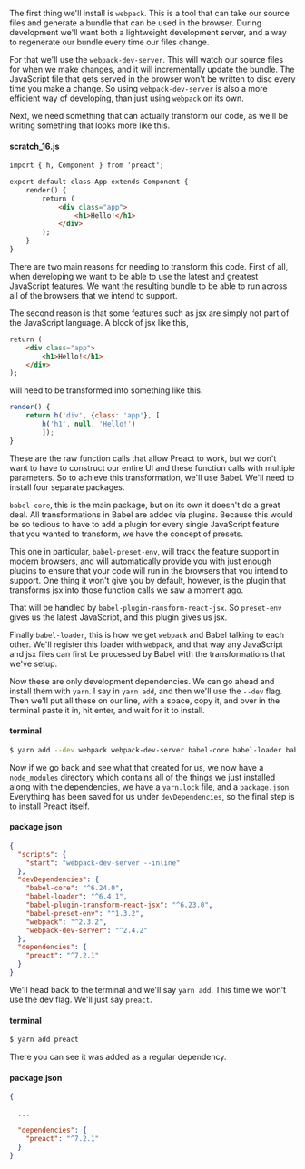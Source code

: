The first thing we'll install is `webpack`. This is a tool that can take our source files and generate a bundle that can be used in the browser. During development we'll want both a lightweight development server, and a way to regenerate our bundle every time our files change.

For that we'll use the `webpack-dev-server`. This will watch our source files for when we make changes, and it will incrementally update the bundle. The JavaScript file that gets served in the browser won't be written to disc every time you make a change. So using `webpack-dev-server` is also a more efficient way of developing, than just using `webpack` on its own.

Next, we need something that can actually transform our code, as we'll be writing something that looks more like this. 

#### scratch_16.js
```html
import { h, Component } from 'preact';

export default class App extends Component {
	render() {
		return (
			<div class="app">
				<h1>Hello!</h1>
			</div>
		);
	}
}
```

There are two main reasons for needing to transform this code.
First of all, when developing we want to be able to use the latest and greatest JavaScript features. We want the resulting bundle to be able to run across all of the browsers that we intend to support.

The second reason is that some features such as jsx are simply not part of the JavaScript language. A block of jsx like this, 

```html
return (
	<div class="app">
	    <h1>Hello!</h1>
	</div>
);
```

will need to be transformed into something like this.

```javascript
render() {
	return h('div', {class: 'app'}, [
		h('h1', null, 'Hello!')
		]);
}

```

These are the raw function calls that allow Preact to work, but we don't want to have to construct our entire UI and these function calls with multiple parameters. So to achieve this transformation, we'll use Babel. We'll need to install four separate packages.

`babel-core`, this is the main package, but on its own it doesn't do a great deal. All transformations in Babel are added via plugins. Because this would be so tedious to have to add a plugin for every single JavaScript feature that you wanted to transform, we have the concept of presets.

This one in particular, `babel-preset-env`, will track the feature support in modern browsers, and will automatically provide you with just enough plugins to ensure that your code will run in the browsers that you intend to support. One thing it won't give you by default, however, is the plugin that transforms jsx into those function calls we saw a moment ago.

That will be handled by `babel-plugin-ransform-react-jsx`. So `preset-env` gives us the latest JavaScript, and this plugin gives us jsx.

Finally `babel-loader`, this is how we get `webpack` and Babel talking to each other. We'll register this loader with `webpack`, and that way any JavaScript and jsx files can first be processed by Babel with the transformations that we've setup.

Now these are only development dependencies. We can go ahead and install them with `yarn`. I say in `yarn add`, and then we'll use the `--dev` flag. Then we'll put all these on our line, with a space, copy it, and over in the terminal paste it in, hit enter, and wait for it to install.

#### terminal
```bash
$ yarn add --dev webpack webpack-dev-server babel-core babel-loader babel-preset-env babel-plugin-transform-react-jsx
```
Now if we go back and see what that created for us, we now have a `node_modules` directory which contains all of the things we just installed along with the dependencies, we have a `yarn.lock` file, and a `package.json`. Everything has been saved for us under `devDependencies`, so the final step is to install Preact itself.

#### package.json
```json
{
  "scripts": {
    "start": "webpack-dev-server --inline"
  },
  "devDependencies": {
    "babel-core": "^6.24.0",
    "babel-loader": "^6.4.1",
    "babel-plugin-transform-react-jsx": "^6.23.0",
    "babel-preset-env": "^1.3.2",
    "webpack": "^2.3.2",
    "webpack-dev-server": "^2.4.2"
  },
  "dependencies": {
    "preact": "^7.2.1"
  }
}
```

We'll head back to the terminal and we'll say `yarn add`. This time we won't use the dev flag. We'll just say `preact`. 
#### terminal 
```bash
$ yarn add preact
```
There you can see it was added as a regular dependency.

#### package.json
```json
{
  
  ...

  "dependencies": {
    "preact": "^7.2.1"
  }
}
```

